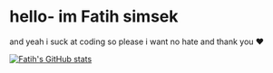 # hello- im Fatih simsek 

and yeah i suck at coding so please i want no hate and thank you ❤️


[![Fatih's GitHub stats](https://github-readme-stats.vercel.app/api?username=Fatih5252)](https://github.com/anuraghazra/github-readme-stats)
